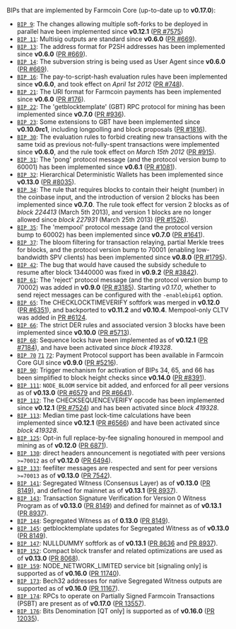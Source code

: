 BIPs that are implemented by Farmcoin Core (up-to-date up to **v0.17.0**):

* [`BIP 9`](https://github.com/farmcoin/bips/blob/master/bip-0009.mediawiki): The changes allowing multiple soft-forks to be deployed in parallel have been implemented since **v0.12.1**  ([PR #7575](https://github.com/farmcoin/farmcoin/pull/7575))
* [`BIP 11`](https://github.com/farmcoin/bips/blob/master/bip-0011.mediawiki): Multisig outputs are standard since **v0.6.0** ([PR #669](https://github.com/farmcoin/farmcoin/pull/669)).
* [`BIP 13`](https://github.com/farmcoin/bips/blob/master/bip-0013.mediawiki): The address format for P2SH addresses has been implemented since **v0.6.0** ([PR #669](https://github.com/farmcoin/farmcoin/pull/669)).
* [`BIP 14`](https://github.com/farmcoin/bips/blob/master/bip-0014.mediawiki): The subversion string is being used as User Agent since **v0.6.0** ([PR #669](https://github.com/farmcoin/farmcoin/pull/669)).
* [`BIP 16`](https://github.com/farmcoin/bips/blob/master/bip-0016.mediawiki): The pay-to-script-hash evaluation rules have been implemented since **v0.6.0**, and took effect on *April 1st 2012* ([PR #748](https://github.com/farmcoin/farmcoin/pull/748)).
* [`BIP 21`](https://github.com/farmcoin/bips/blob/master/bip-0021.mediawiki): The URI format for Farmcoin payments has been implemented since **v0.6.0** ([PR #176](https://github.com/farmcoin/farmcoin/pull/176)).
* [`BIP 22`](https://github.com/farmcoin/bips/blob/master/bip-0022.mediawiki): The 'getblocktemplate' (GBT) RPC protocol for mining has been implemented since **v0.7.0** ([PR #936](https://github.com/farmcoin/farmcoin/pull/936)).
* [`BIP 23`](https://github.com/farmcoin/bips/blob/master/bip-0023.mediawiki): Some extensions to GBT have been implemented since **v0.10.0rc1**, including longpolling and block proposals ([PR #1816](https://github.com/farmcoin/farmcoin/pull/1816)).
* [`BIP 30`](https://github.com/farmcoin/bips/blob/master/bip-0030.mediawiki): The evaluation rules to forbid creating new transactions with the same txid as previous not-fully-spent transactions were implemented since **v0.6.0**, and the rule took effect on *March 15th 2012* ([PR #915](https://github.com/farmcoin/farmcoin/pull/915)).
* [`BIP 31`](https://github.com/farmcoin/bips/blob/master/bip-0031.mediawiki): The 'pong' protocol message (and the protocol version bump to 60001) has been implemented since **v0.6.1** ([PR #1081](https://github.com/farmcoin/farmcoin/pull/1081)).
* [`BIP 32`](https://github.com/farmcoin/bips/blob/master/bip-0032.mediawiki): Hierarchical Deterministic Wallets has been implemented since **v0.13.0** ([PR #8035](https://github.com/farmcoin/farmcoin/pull/8035)).
* [`BIP 34`](https://github.com/farmcoin/bips/blob/master/bip-0034.mediawiki): The rule that requires blocks to contain their height (number) in the coinbase input, and the introduction of version 2 blocks has been implemented since **v0.7.0**. The rule took effect for version 2 blocks as of *block 224413* (March 5th 2013), and version 1 blocks are no longer allowed since *block 227931* (March 25th 2013) ([PR #1526](https://github.com/farmcoin/farmcoin/pull/1526)).
* [`BIP 35`](https://github.com/farmcoin/bips/blob/master/bip-0035.mediawiki): The 'mempool' protocol message (and the protocol version bump to 60002) has been implemented since **v0.7.0** ([PR #1641](https://github.com/farmcoin/farmcoin/pull/1641)).
* [`BIP 37`](https://github.com/farmcoin/bips/blob/master/bip-0037.mediawiki): The bloom filtering for transaction relaying, partial Merkle trees for blocks, and the protocol version bump to 70001 (enabling low-bandwidth SPV clients) has been implemented since **v0.8.0** ([PR #1795](https://github.com/farmcoin/farmcoin/pull/1795)).
* [`BIP 42`](https://github.com/farmcoin/bips/blob/master/bip-0042.mediawiki): The bug that would have caused the subsidy schedule to resume after block 13440000 was fixed in **v0.9.2** ([PR #3842](https://github.com/farmcoin/farmcoin/pull/3842)).
* [`BIP 61`](https://github.com/farmcoin/bips/blob/master/bip-0061.mediawiki): The 'reject' protocol message (and the protocol version bump to 70002) was added in **v0.9.0** ([PR #3185](https://github.com/farmcoin/farmcoin/pull/3185)). Starting *v0.17.0*, whether to send reject messages can be configured with the `-enablebip61` option.
* [`BIP 65`](https://github.com/farmcoin/bips/blob/master/bip-0065.mediawiki): The CHECKLOCKTIMEVERIFY softfork was merged in **v0.12.0** ([PR #6351](https://github.com/farmcoin/farmcoin/pull/6351)), and backported to **v0.11.2** and **v0.10.4**. Mempool-only CLTV was added in [PR #6124](https://github.com/farmcoin/farmcoin/pull/6124).
* [`BIP 66`](https://github.com/farmcoin/bips/blob/master/bip-0066.mediawiki): The strict DER rules and associated version 3 blocks have been implemented since **v0.10.0** ([PR #5713](https://github.com/farmcoin/farmcoin/pull/5713)).
* [`BIP 68`](https://github.com/farmcoin/bips/blob/master/bip-0068.mediawiki): Sequence locks have been implemented as of **v0.12.1**  ([PR #7184](https://github.com/farmcoin/farmcoin/pull/7184)), and have been activated since *block 419328*.
* [`BIP 70`](https://github.com/farmcoin/bips/blob/master/bip-0070.mediawiki) [`71`](https://github.com/farmcoin/bips/blob/master/bip-0071.mediawiki) [`72`](https://github.com/farmcoin/bips/blob/master/bip-0072.mediawiki): Payment Protocol support has been available in Farmcoin Core GUI since **v0.9.0** ([PR #5216](https://github.com/farmcoin/farmcoin/pull/5216)).
* [`BIP 90`](https://github.com/farmcoin/bips/blob/master/bip-0090.mediawiki): Trigger mechanism for activation of BIPs 34, 65, and 66 has been simplified to block height checks since **v0.14.0** ([PR #8391](https://github.com/farmcoin/farmcoin/pull/8391)).
* [`BIP 111`](https://github.com/farmcoin/bips/blob/master/bip-0111.mediawiki): `NODE_BLOOM` service bit added, and enforced for all peer versions as of **v0.13.0** ([PR #6579](https://github.com/farmcoin/farmcoin/pull/6579) and [PR #6641](https://github.com/farmcoin/farmcoin/pull/6641)).
* [`BIP 112`](https://github.com/farmcoin/bips/blob/master/bip-0112.mediawiki): The CHECKSEQUENCEVERIFY opcode has been implemented since **v0.12.1** ([PR #7524](https://github.com/farmcoin/farmcoin/pull/7524)) and has been activated since *block 419328*.
* [`BIP 113`](https://github.com/farmcoin/bips/blob/master/bip-0113.mediawiki): Median time past lock-time calculations have been implemented since **v0.12.1** ([PR #6566](https://github.com/farmcoin/farmcoin/pull/6566)) and have been activated since *block 419328*.
* [`BIP 125`](https://github.com/farmcoin/bips/blob/master/bip-0125.mediawiki): Opt-in full replace-by-fee signaling honoured in mempool and mining as of **v0.12.0** ([PR 6871](https://github.com/farmcoin/farmcoin/pull/6871)).
* [`BIP 130`](https://github.com/farmcoin/bips/blob/master/bip-0130.mediawiki): direct headers announcement is negotiated with peer versions `>=70012` as of **v0.12.0** ([PR 6494](https://github.com/farmcoin/farmcoin/pull/6494)).
* [`BIP 133`](https://github.com/farmcoin/bips/blob/master/bip-0133.mediawiki): feefilter messages are respected and sent for peer versions `>=70013` as of **v0.13.0** ([PR 7542](https://github.com/farmcoin/farmcoin/pull/7542)).
* [`BIP 141`](https://github.com/farmcoin/bips/blob/master/bip-0141.mediawiki): Segregated Witness (Consensus Layer) as of **v0.13.0** ([PR 8149](https://github.com/farmcoin/farmcoin/pull/8149)), and defined for mainnet as of **v0.13.1** ([PR 8937](https://github.com/farmcoin/farmcoin/pull/8937)).
* [`BIP 143`](https://github.com/farmcoin/bips/blob/master/bip-0143.mediawiki): Transaction Signature Verification for Version 0 Witness Program as of **v0.13.0** ([PR 8149](https://github.com/farmcoin/farmcoin/pull/8149)) and defined for mainnet as of **v0.13.1** ([PR 8937](https://github.com/farmcoin/farmcoin/pull/8937)).
* [`BIP 144`](https://github.com/farmcoin/bips/blob/master/bip-0144.mediawiki): Segregated Witness as of **0.13.0** ([PR 8149](https://github.com/farmcoin/farmcoin/pull/8149)).
* [`BIP 145`](https://github.com/farmcoin/bips/blob/master/bip-0145.mediawiki): getblocktemplate updates for Segregated Witness as of **v0.13.0** ([PR 8149](https://github.com/farmcoin/farmcoin/pull/8149)).
* [`BIP 147`](https://github.com/farmcoin/bips/blob/master/bip-0147.mediawiki): NULLDUMMY softfork as of **v0.13.1** ([PR 8636](https://github.com/farmcoin/farmcoin/pull/8636) and [PR 8937](https://github.com/farmcoin/farmcoin/pull/8937)).
* [`BIP 152`](https://github.com/farmcoin/bips/blob/master/bip-0152.mediawiki): Compact block transfer and related optimizations are used as of **v0.13.0** ([PR 8068](https://github.com/farmcoin/farmcoin/pull/8068)).
* [`BIP 159`](https://github.com/farmcoin/bips/blob/master/bip-0159.mediawiki): NODE_NETWORK_LIMITED service bit [signaling only] is supported as of **v0.16.0** ([PR 11740](https://github.com/farmcoin/farmcoin/pull/11740)).
* [`BIP 173`](https://github.com/farmcoin/bips/blob/master/bip-0173.mediawiki): Bech32 addresses for native Segregated Witness outputs are supported as of **v0.16.0** ([PR 11167](https://github.com/farmcoin/farmcoin/pull/11167)).
* [`BIP 174`](https://github.com/farmcoin/bips/blob/master/bip-0174.mediawiki): RPCs to operate on Partially Signed Farmcoin Transactions (PSBT) are present as of **v0.17.0** ([PR 13557](https://github.com/farmcoin/farmcoin/pull/13557)).
* [`BIP 176`](https://github.com/farmcoin/bips/blob/master/bip-0176.mediawiki): Bits Denomination [QT only] is supported as of **v0.16.0** ([PR 12035](https://github.com/farmcoin/farmcoin/pull/12035)).
